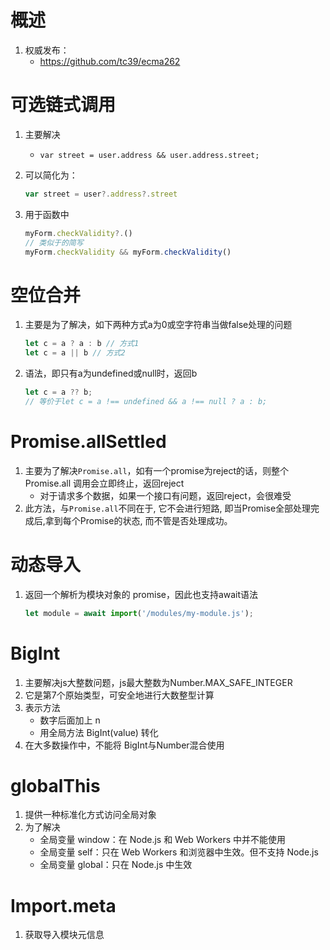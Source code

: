 # 概述

1. 权威发布：
   - https://github.com/tc39/ecma262

# 可选链式调用

1. 主要解决

   - `var street = user.address && user.address.street;`

2. 可以简化为：

   ```javascript
   var street = user?.address?.street
   ```

3. 用于函数中

   ```javascript
   myForm.checkValidity?.()
   // 类似于的简写
   myForm.checkValidity && myForm.checkValidity()
   ```



# 空位合并

1. 主要是为了解决，如下两种方式a为0或空字符串当做false处理的问题

   ```javascript
   let c = a ? a : b // 方式1
   let c = a || b // 方式2
   ```

2. 语法，即只有a为undefined或null时，返回b

   ```javascript
   let c = a ?? b;
   // 等价于let c = a !== undefined && a !== null ? a : b;
   ```

   

# Promise.allSettled

1. 主要为了解决`Promise.all`，如有一个promise为reject的话，则整个Promise.all 调用会立即终止，返回reject
   - 对于请求多个数据，如果一个接口有问题，返回reject，会很难受
2. 此方法，与`Promise.all`不同在于, 它不会进行短路, 即当Promise全部处理完成后,拿到每个Promise的状态, 而不管是否处理成功。



# 动态导入

1. 返回一个解析为模块对象的 promise，因此也支持await语法

   ```javascript
   let module = await import('/modules/my-module.js');
   ```

   

# BigInt

1. 主要解决js大整数问题，js最大整数为Number.MAX_SAFE_INTEGER
2. 它是第7个原始类型，可安全地进行大数整型计算
3. 表示方法
   - 数字后面加上 n 
   - 用全局方法 BigInt(value) 转化
4. 在大多数操作中，不能将 BigInt与Number混合使用

# globalThis

1. 提供一种标准化方式访问全局对象
2. 为了解决
   - 全局变量 window：在 Node.js 和 Web Workers 中并不能使用
   - 全局变量 self：只在 Web Workers 和浏览器中生效。但不支持 Node.js
   - 全局变量 global：只在 Node.js 中生效

# Import.meta

1. 获取导入模块元信息

